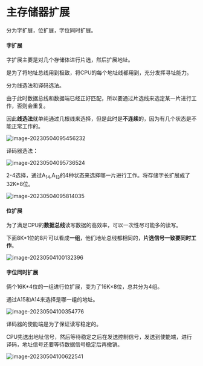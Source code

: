 # 主存储器扩展

分为字扩展，位扩展，字位同时扩展。

#### 字扩展

字扩展主要是对几个存储体进行片选，然后扩展地址。

是为了将地址总线用到极致，将CPU的每个地址线都用到，充分发挥寻址能力。

分为线选法和译码选法。

由于此时数据总线和数据端已经正好匹配，所以要通过片选线来选定某一片进行工作，否则会重复。

因此**线选法**就单纯通过几根线来选择，但是此时是**不连续**的，因为有几个状态是不能正常工作的。

![image-20230504095456232](C:\Users\papa\AppData\Roaming\Typora\typora-user-images\image-20230504095456232.png)

译码器选法：

![image-20230504095736524](C:\Users\papa\AppData\Roaming\Typora\typora-user-images\image-20230504095736524.png)

2-4选择，通过A<sub>14</sub>,A<sub>13</sub>的4种状态来选择哪一片进行工作。将存储字长扩展成了32K*8位。

![image-20230504095814035](C:\Users\papa\AppData\Roaming\Typora\typora-user-images\image-20230504095814035.png)

#### 位扩展

为了满足CPU的**数据总线**读写数据的高效率，可以一次性尽可能多的读写。

下面8K*1位的8片可以看成**一组**，他们地址总线都相同的，**片选信号一致要同时工作**。

![image-20230504100132396](C:\Users\papa\AppData\Roaming\Typora\typora-user-images\image-20230504100132396.png)

#### 字位同时扩展

俩个16K*4位的一组进行位扩展，变为了16K×8位，总共分为4组。

通过A15和A14来选择是哪一组的地址。



![image-20230504100354776](C:\Users\papa\AppData\Roaming\Typora\typora-user-images\image-20230504100354776.png)

译码器的使能端是为了保证读写稳定的。

CPU先送出地址信号，然后等待稳定之后在发送控制信号，发送到使能端，进行译码，地址信号还要等待数据信号稳定后再撤销。

![image-20230504100622541](C:\Users\papa\AppData\Roaming\Typora\typora-user-images\image-20230504100622541.png)